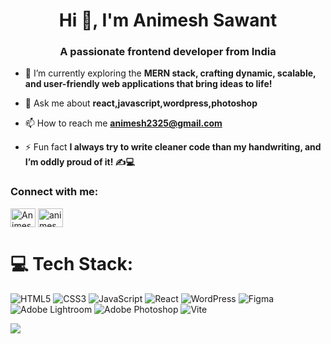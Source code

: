 <h1 align="center">Hi 👋, I'm Animesh Sawant</h1>
<h3 align="center">A passionate frontend developer from India</h3>

- 🌱 I’m currently exploring the **MERN stack, crafting dynamic, scalable, and user-friendly web applications that bring ideas to life!**

- 💬 Ask me about **react,javascript,wordpress,photoshop**

- 📫 How to reach me **animesh2325@gmail.com**

- ⚡ Fun fact **I always try to write cleaner code than my handwriting, and I’m oddly proud of it! ✍️💻**

<h3 align="left">Connect with me:</h3>
<p align="left">
<a href="https://linkedin.com/in/Animesh Sawant
" target="blank"><img align="center" src="https://raw.githubusercontent.com/rahuldkjain/github-profile-readme-generator/master/src/images/icons/Social/linked-in-alt.svg" alt=" Animesh Sawant
" height="30" width="40" padding-right="10" /></a>
<a href="https://instagram.com/animesh_sawant_" target="blank"><img align="center" src="https://raw.githubusercontent.com/rahuldkjain/github-profile-readme-generator/master/src/images/icons/Social/instagram.svg" alt="animesh_sawant_" height="30" width="40" /></a>
</p>





# 💻 Tech Stack:
![HTML5](https://img.shields.io/badge/html5-%23E34F26.svg?style=for-the-badge&logo=html5&logoColor=white) ![CSS3](https://img.shields.io/badge/css3-%231572B6.svg?style=for-the-badge&logo=css3&logoColor=white)
![JavaScript](https://img.shields.io/badge/javascript-%23323330.svg?style=for-the-badge&logo=javascript&logoColor=%23F7DF1E) ![React](https://img.shields.io/badge/react-%2320232a.svg?style=for-the-badge&logo=react&logoColor=%2361DAFB) ![WordPress](https://img.shields.io/badge/WordPress-%23117AC9.svg?style=for-the-badge&logo=WordPress&logoColor=white) ![Figma](https://img.shields.io/badge/figma-%23F24E1E.svg?style=for-the-badge&logo=figma&logoColor=white) ![Adobe Lightroom](https://img.shields.io/badge/Adobe%20Lightroom-31A8FF.svg?style=for-the-badge&logo=Adobe%20Lightroom&logoColor=white) ![Adobe Photoshop](https://img.shields.io/badge/adobe%20photoshop-%2331A8FF.svg?style=for-the-badge&logo=adobe%20photoshop&logoColor=white) ![Vite](https://img.shields.io/badge/vite-%23646CFF.svg?style=for-the-badge&logo=vite&logoColor=white) 





[![](https://visitcount.itsvg.in/api?id=animiiexe&icon=0&color=0)](https://visitcount.itsvg.in)

<!-- Proudly created with GPRM ( https://gprm.itsvg.in ) -->
